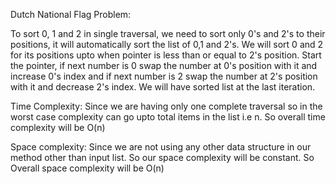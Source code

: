 Dutch National Flag Problem:

To sort 0, 1 and 2 in single traversal, we need to sort only 0's and 2's to their positions, it will automatically sort the list of 0,1 and 2's.
We will sort 0 and 2 for its positions upto when pointer is less than or equal to 2's position.
Start the pointer, if next number is 0 swap the number at 0's position with it and increase 0's index and if next number is 2 swap the number at 2's position with it and decrease 2's index.
We will have sorted list at the last iteration.

Time Complexity: Since we are having only one complete traversal so in the worst case complexity can go upto total items in the list i.e n.
So overall time complexity will be O(n)

Space complexity: Since we are not using any other data structure in our method other than input list. So our space complexity will be constant.
So Overall space complexity will be O(n)